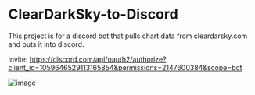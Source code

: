 # ClearDarkSky-to-Discord


This project is for a discord bot that pulls chart data from cleardarsky.com and puts it into discord.


Invite: https://discord.com/api/oauth2/authorize?client_id=1059646529113165854&permissions=2147600384&scope=bot

![image](https://user-images.githubusercontent.com/7968751/210731201-32d7faf3-5901-4f8e-84df-3c0ca3e4bafc.png)

